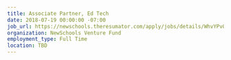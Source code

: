 ```yaml
---
title: Associate Partner, Ed Tech
date: 2018-07-19 00:00:00 -07:00
job_url: https://newschools.theresumator.com/apply/jobs/details/WhvYPvQtlo?
organization: NewSchools Venture Fund
employment_type: Full Time
location: TBD
---
```


